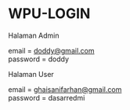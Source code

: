 # WPU-LOGIN

Halaman Admin

email			= doddy@gmail.com\
password	= doddy

Halaman User

email			= ghaisanifarhan@gmail.com\
password	= dasarredmi

